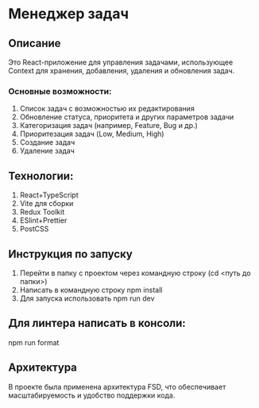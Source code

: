 # Менеджер задач

## Описание
Это React-приложение для управления задачами, использующее Context для хранения, добавления, удаления и обновления задач.
### Основные возможности:
1. Список задач с возможностью их редактирования
2. Обновление статуса, приоритета и других параметров задачи
3. Категоризация задач (например, Feature, Bug и др.)
4. Приоритезация задач (Low, Medium, High)
5. Создание задач
6. Удаление задач
## Технологии:
1. React+TypeScript
3. Vite для сборки
4. Redux Toolkit
5. ESlint+Prettier
6. PostCSS
## Инструкция по запуску
1. Перейти в папку с проектом через командную строку (cd <путь до папки>)
2. Написать в командную строку npm install
3. Для запуска использовать npm run dev
## Для линтера написать в консоли:
npm run format
## Архитектура
В проекте была применена архитектура FSD, что обеспечивает масштабируемость и удобство поддержки кода.